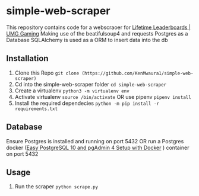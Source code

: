 # simple-web-scraper
This repository contains code for a webscraoer for [Lifetime Leaderboards \| UMG Gaming](https://www.umggaming.com/leaderboards) 
Making use of the beatifulsoup4 and requests 
Postgres as a Database 
SQLAlchemy is used as a ORM to insert data into the db 

## Installation
1. Clone this Repo 
`git clone (https://github.com/KenMwaura1/simple-web-scraper)`
2. Cd into the simple-web-scraper folder 
`cd simple-web-scraper`
3. Create a virtualenv
`python3 -m virtualenv env`
4. Activate virtualenv
`source /bin/activate` OR use pipenv `pipenv install`
5. Install the required dependecies
`python -m pip install -r requirements.txt`

## Database 
Ensure Postgres is installed and running on port 5432
OR
run a Postgres docker ([Easy PostgreSQL 10 and pgAdmin 4 Setup with Docker](https://info.crunchydata.com/blog/easy-postgresql-10-and-pgadmin-4-setup-with-docker) ) container on port 5432

## Usage
1. Run the scraper 
`python scrape.py`